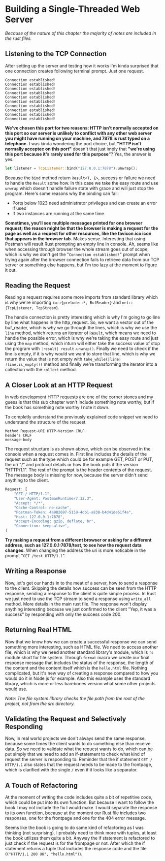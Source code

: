# Building a Single-Threaded Web Server

*Because of the nature of this chapter the majority of notes are included in the rust files.*

## Listening to the TCP Connection

After setting up the server and testing how it works I'm kinda surprised that one connection creates following terminal prompt. Just one request.

    Connection established!
    Connection established!
    Connection established!
    Connection established!
    Connection established!
    Connection established!
    Connection established!
    Connection established!
    Connection established!
    Connection established!

**We’ve chosen this port for two reasons: HTTP isn’t normally accepted on this port so our server is unlikely to conflict with any other web server you might have running on your machine, and 7878 is rust typed on a telephone.** I was kinda wondering the port choice, but **"HTTP isn't normally acceptec on this port"** doesn't that just imply that **"we're using this port because it's rarely used for this purpose"**? Yes, the answer is yes.

```rs
let listener = TcpListener::bind("127.0.0.1:7878").unwrap();
```
Bceause the `bind` method return `Result<T, E>`, success or failure we need to handle the `Result` some how. In this case we take the easy route and use `unwrap` which doesn't handle failure state with grace and will just stop the program. Here's some reasons why the binding can fail:

-  Ports below 1023 need administrator privileges and can create an error if used
-  If two instances are running at the same time

**Sometimes, you’ll see multiple messages printed for one browser request; the reason might be that the browser is making a request for the page as well as a request for other resources, like the favicon.ico icon that appears in the browser tab.** Makes sense. Interesting that using Postman will result Rust prompting an empty line in console. Ah, seems like when accessing through browser the whole stream goes out of scope, which is why we don't get the "`Connection established!`" prompt when trying again after the browser connection fails to retrieve data from our TCP server or something else happens, but I'm too lazy at the moment to figure it out.

## Reading the Request

Reading a request requires some more imports from standard library which is why we're importing `io::{prelude::*, BufReader}` and `net::{TcpListener, TcpStream}`.

The handle connection is pretty interesting which is why I'm going to go line by line what happens in the http_request. So, we want a vector out of the buf_reader, which is why we go through the lines, which is why we use the `line` method, which returns an iterator of `Result`, which means we need to handle the possible error, which is why we're taking the easy route and just using the `map` method, which inturn will either take the success value of stop the program with `|result| result.unwrap()`. Finally we need to check if the line is empty, if it is why would we want to store that line, which is why we return the value that is not empty with `take_while(|line| !line.is_empty())` method and finally we're transforming the iterator into a collection with the `collect` method.

## A Closer Look at an HTTP Request

In web development HTTP requests are one of the corner stones and my guess is that this sub chapter won't include something note worthy, but if the book has something note worthy I note it down.

To completly understand the previously explained code snippet we need to understand the structure of the request.

```
Method Request-URI HTTP-Version CRLF
headers CRLF
message-body
```

The request structure is as shown above, which can be observed in the console when a request comes in. First line includes the details of the request such as the type which could be for example GET, POST or PUT, the uri "/" and protocol details or how the book puts it the version "HTTP/1.1". The rest of the prompt is the header contents of the request. The message body is missing for now, because the server didn't send anything to the client.

```rs
Request: [
    "GET / HTTP/1.1",
    "User-Agent: PostmanRuntime/7.32.3",
    "Accept: */*",
    "Cache-Control: no-cache",
    "Postman-Token: 4a982697-5159-4db1-a838-b4d41de61f4e",
    "Host: 127.0.0.1:7878",
    "Accept-Encoding: gzip, deflate, br",
    "Connection: keep-alive",
]
```

**Try making a request from a different browser or asking for a different address, such as 127.0.0.1:7878/test, to see how the request data changes.** When changing the address the uri is more noticable in the prompt "`GET /test HTTP/1.1`".

## Writing a Response

Now, let's get our hands in to the meat of a server, how to send a response to the client. Skipping the details how success can be seen from the HTTP response, sending a response to the client is quite simple process. In Rust we just need to use the TCP stream to send a response using `write_all` method. More details in the main rust file. The response won't display anything interesting because we just confirmed to the client "Yep, it was a success" by responding with only the success code 200.

## Returning Real HTML

Now that we know how we can create a successful response we can send something more interesting, such as HTML file. We need to access another file, which is why we need another standard library's module, which is `fs` module short for file system. Through `format` macro we create our final response message that includes the status of the response, the length of the content and the content itself which is the `hello.html` file. Nothing complicated, but it's new way of creating a response compared to how you would do it in Node.js for example. Also this example uses the standard library, which is more or less barebones version what some other projects would use.

*Note: The file system library checks the file path from the root of the project, not from the src directory.*

## Validating the Request and Selectively Responding

Now, in real world projects we don't always send the same response, because some times the client wants to do something else than receive data. So we need to validate what the request wants to do, which can be put simply that we need to add an if-statement to check what kind of request the server is responding to. Reminder that the if statement `GET / HTTP/1.1` also states that the request needs to be made to the frontpage, which is clarified with the single `/` even if it looks like a separator.

## A Touch of Refactoring

At the moment of writing the code includes quite a bit of repetitive code, which could be put into its own function. But because I want to follow the book I may not include the fix I would make. I would separate the response to its own function, because at the moment our Rust file includes two responses, one for the frontpage and one for the 404 error message.

Seems like the book is going to do same kind of refactoring as I was thinking (not surprising). I probably need to think more with tuples, at least the book utilizes them quite a bit. Anyway the if statement is refactored to just check if the request is for the frontpage or not. After which the if statement returns a tuple that includes the response code and the file (`("HTTP/1.1 200 OK", "hello.html")`).
